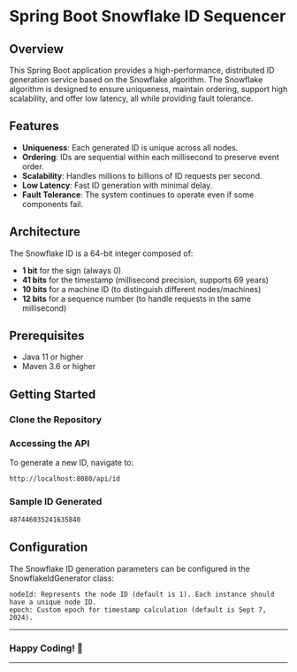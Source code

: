 # Spring Boot Snowflake ID Sequencer

## Overview

This Spring Boot application provides a high-performance, distributed ID generation service based on the Snowflake algorithm. The Snowflake algorithm is designed to ensure uniqueness, maintain ordering, support high scalability, and offer low latency, all while providing fault tolerance.

## Features

- **Uniqueness**: Each generated ID is unique across all nodes.
- **Ordering**: IDs are sequential within each millisecond to preserve event order.
- **Scalability**: Handles millions to billions of ID requests per second.
- **Low Latency**: Fast ID generation with minimal delay.
- **Fault Tolerance**: The system continues to operate even if some components fail.

## Architecture

The Snowflake ID is a 64-bit integer composed of:

- **1 bit** for the sign (always 0)
- **41 bits** for the timestamp (millisecond precision, supports 69 years)
- **10 bits** for a machine ID (to distinguish different nodes/machines)
- **12 bits** for a sequence number (to handle requests in the same millisecond)

## Prerequisites

- Java 11 or higher
- Maven 3.6 or higher

## Getting Started

### Clone the Repository

### Accessing the API
To generate a new ID, navigate to:
```bash
http://localhost:8080/api/id
```

### Sample ID Generated
```bash
487446035241635840
```

## Configuration
The Snowflake ID generation parameters can be configured in the SnowflakeIdGenerator class:
```
nodeId: Represents the node ID (default is 1). Each instance should have a unique node ID.
epoch: Custom epoch for timestamp calculation (default is Sept 7, 2024).
```

---

### Happy Coding! 🎉

--- 
